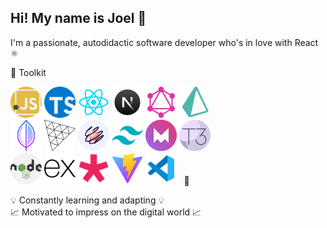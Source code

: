 ## Hi! My name is Joel 👋

I'm a passionate, autodidactic software developer who's in love with React ⚛
  

🚀 Toolkit 

<img class='icon1' alt='js-icon' height='50' width='50' src='/public/js.webp'/> <img class='icon2' alt='js-icon' height='50' width='50' src='/public/ts.webp'/> <img alt='js-icon' height='50' width='50' src='/public/react.webp'/> <img alt='js-icon' height='50' width='50' src='/public/next.webp'/> <img alt='js-icon' height='50' width='50' src='/public/gql.webp'/>  <img alt='js-icon' height='50' width='50' src='/public/prisma.png'/>  
<img alt='js-icon' height='50' width='50' src='/public/mdb.webp'/>  <img alt='js-icon' height='50' width='50' src='/public/Three.webp'/>  <img alt='js-icon' height='50' width='50' src='/public/react-spring.webp'/>  <img alt='js-icon' height='50' width='50' src='/public/tailwindcss.webp'/>  <img alt='js-icon' height='50' width='50' src='/public/motion.webp'/>  <img alt='js-icon' height='50' width='50' src='/public/t3.png'/>  
<img alt='js-icon' height='50' width='50' src='/public/nodejs.webp'/>  <img alt='js-icon' height='50' width='50' src='/public/ex.webp'/>  <img alt='js-icon' height='50' width='50' src='/public/p5.png'/>  <img alt='js-icon' height='50' width='50' src='/public/vite.webp'/>  <img alt='js-icon' height='50' width='50' src='/public/vs.webp'/>&nbsp;&nbsp;&nbsp;🚀
  
  
💡 Constantly learning and adapting 💡  
📈 Motivated to impress on the digital world 📈  

